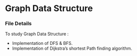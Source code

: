 # Graph Data Structure
### File Details
To study Graph Data Structure :
* Implementation of DFS & BFS.
* Implementation of Dijkstra’s shortest Path finding algorithm.
